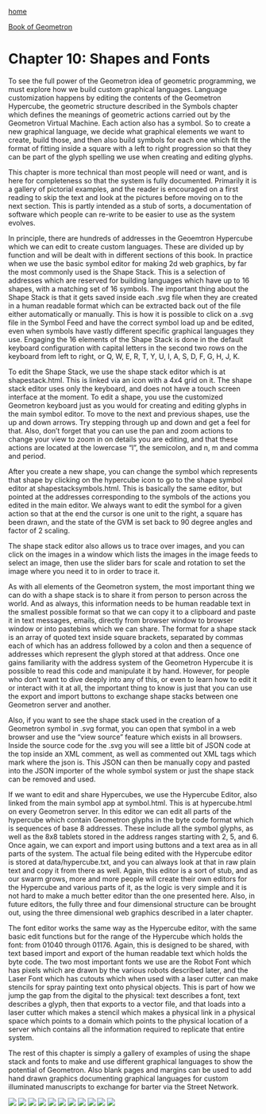 [home](index.html)

[Book of Geometron](scrolls/bookofgeometron.md)

# Chapter 10: Shapes and Fonts

To see the full power of the Geometron idea of geometric programming, we
must explore how we build custom graphical languages. Language
customization happens by editing the contents of the Geometron
Hypercube, the geometric structure described in the Symbols chapter
which defines the meanings of geometric actions carried out by the
Geometron Virtual Machine. Each action also has a symbol. So to create a
new graphical language, we decide what graphical elements we want to
create, build those, and then also build symbols for each one which fit
the format of fitting inside a square with a left to right progression
so that they can be part of the glyph spelling we use when creating and
editing glyphs.

This chapter is more technical than most people will need or want, and
is here for completeness so that the system is fully documented.
Primarily it is a gallery of pictorial examples, and the reader is
encouraged on a first reading to skip the text and look at the pictures
before moving on to the next section. This is partly intended as a stub
of sorts, a documentation of software which people can re-write to be
easier to use as the system evolves.

In principle, there are hundreds of addresses in the Geoemtron Hypercube
which we can edit to create custom languages. These are divided up by
function and will be dealt with in different sections of this book. In
practice when we use the basic symbol editor for making 2d web graphics,
by far the most commonly used is the Shape Stack. This is a selection of
addresses which are reserved for building languages which have up to 16
shapes, with a matching set of 16 symbols. The important thing about the
Shape Stack is that it gets saved inside each .svg file when they are
created in a human readable format which can be extracted back out of
the file either automatically or manually. This is how it is possible to
click on a .svg file in the Symbol Feed and have the correct symbol load
up and be edited, even when symbols have vastly different specific
graphical languages they use. Engaging the 16 elements of the Shape
Stack is done in the default keyboard configuration with capital letters
in the second two rows on the keyboard from left to right, or Q, W, E,
R, T, Y, U, I, A, S, D, F, G, H, J, K.

To edit the Shape Stack, we use the shape stack editor which is at
shapestack.html. This is linked via an icon with a 4x4 grid on it. The
shape stack editor uses only the keyboard, and does not have a touch
screen interface at the moment. To edit a shape, you use the customized
Geometron keyboard just as you would for creating and editing glyphs in
the main symbol editor. To move to the next and previous shapes, use the
up and down arrows. Try stepping through up and down and get a feel for
that. Also, don’t forget that you can use the pan and zoom actions to
change your view to zoom in on details you are editing, and that these
actions are located at the lowercase “l”, the semicolon, and n, m and
comma and period.

After you create a new shape, you can change the symbol which represents
that shape by clicking on the hypercube icon to go to the shape symbol
editor at shapestacksymbols.html. This is basically the same editor, but
pointed at the addresses corresponding to the symbols of the actions you
edited in the main editor. We always want to edit the symbol for a given
action so that at the end the cursor is one unit to the right, a square
has been drawn, and the state of the GVM is set back to 90 degree angles
and factor of 2 scaling.

The shape stack editor also allows us to trace over images, and you can
click on the images in a window which lists the images in the image
feeds to select an image, then use the slider bars for scale and
rotation to set the image where you need it to in order to trace it.

As with all elements of the Geometron system, the most important thing
we can do with a shape stack is to share it from person to person across
the world. And as always, this information needs to be human readable
text in the smallest possible format so that we can copy it to a
clipboard and paste it in text messages, emails, directly from browser
window to browser window or into pastebins which we can share. The
format for a shape stack is an array of quoted text inside square
brackets, separated by commas each of which has an address followed by a
colon and then a sequence of addresses which represent the glyph stored
at that address. Once one gains familiarity with the address system of
the Geometron Hypercube it is possible to read this code and manipulate
it by hand. However, for people who don’t want to dive deeply into any
of this, or even to learn how to edit it or interact with it at all, the
important thing to know is just that you can use the export and import
buttons to exchange shape stacks between one Geometron server and
another.

Also, if you want to see the shape stack used in the creation of a
Geometron symbol in .svg format, you can open that symbol in a web
browser and use the “view source” feature which exists in all browsers.
Inside the source code for the .svg you will see a little bit of JSON
code at the top inside an XML comment, as well as commented out XML tags
which mark where the json is. This JSON can then be manually copy and
pasted into the JSON importer of the whole symbol system or just the
shape stack can be removed and used.

If we want to edit and share Hypercubes, we use the Hypercube Editor,
also linked from the main symbol app at symbol.html. This is at
hypercube.html on every Geometron server. In this editor we can edit all
parts of the hypercube which contain Geometron glyphs in the byte code
format which is sequences of base 8 addresses. These include all the
symbol glyphs, as well as the 8x8 tablets stored in the address ranges
starting with 2, 5, and 6. Once again, we can export and import using
buttons and a text area as in all parts of the system. The actual file
being edited with the Hypercube editor is stored at data/hypercube.txt,
and you can always look at that in raw plain text and copy it from there
as well. Again, this editor is a sort of stub, and as our swarm grows,
more and more people will create their own editors for the Hypercube and
various parts of it, as the logic is very simple and it is not hard to
make a much better editor than the one presented here. Also, in future
editors, the fully three and four dimensional structure can be brought
out, using the three dimensional web graphics described in a later
chapter.

The font editor works the same way as the Hypercube editor, with the
same basic edit functions but for the range of the Hypercube which holds
the font: from 01040 through 01176. Again, this is designed to be
shared, with text based import and export of the human readable text
which holds the byte code. The two most important fonts we use are the
Robot Font which has pixels which are drawn by the various robots
described later, and the Laser Font which has cutouts which when used
with a laser cutter can make stencils for spray painting text onto
physical objects. This is part of how we jump the gap from the digital
to the physical: text describes a font, text describes a glyph, then
that exports to a vector file, and that loads into a laser cutter which
makes a stencil which makes a physical link in a physical space which
points to a domain which points to the physical location of a server
which contains all the information required to replicate that entire
system.

The rest of this chapter is simply a gallery of examples of using the
shape stack and fonts to make and use different graphical languages to
show the potential of Geometron. Also blank pages and margins can be
used to add hand drawn graphics documenting graphical languages for
custom illuminated manuscripts to exchange for barter via the Street
Network.



![](https://i.imgur.com/LKa7MG0.png)
![](https://i.imgur.com/GSKJ9dR.png)
![](https://i.imgur.com/BP5St2L.png)
![](https://i.imgur.com/5zawFOk.png)
![](https://i.imgur.com/z8FANpZ.png)
![](https://i.imgur.com/tbCx8KM.png)
![](https://i.imgur.com/nZNDjyM.png)
![](https://i.imgur.com/nhY7npD.png)
![](https://i.imgur.com/WM7oOdo.png)
![](https://i.imgur.com/YX66htB.png)
![](https://i.imgur.com/wVPMnfE.png)


